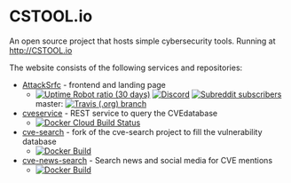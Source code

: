 # CSTOOL.io

An open source project that hosts simple cybersecurity tools. Running at http://CSTOOL.io

The website consists of the following services and repositories:
* [AttackSrfc](https://github.com/Agh42/attacksrfc) - frontend and landing page
  * [![Uptime Robot ratio (30 days)](https://img.shields.io/uptimerobot/ratio/m783419130-f522a7c4e60c5abe0ae5318d)](https://stats.uptimerobot.com/RMwRDtvPLw)
[![Discord](https://img.shields.io/discord/653137568740933632)](https://discord.gg/5HWZufA)
[![Subreddit subscribers](https://img.shields.io/reddit/subreddit-subscribers/cstool_io?style=social)](https://www.reddit.com/r/cstool_io)
master: [![Travis (.org) branch](https://img.shields.io/travis/Agh42/attacksrfc/master)](https://www.travis-ci.org/Agh42/attacksrfc)
* [cveservice](https://bitbucket.org/Agh42/cveservice/) - REST service to query the CVEdatabase
  * [![Docker Cloud Build Status](https://img.shields.io/docker/cloud/build/akoderman/cveservice)](https://hub.docker.com/r/akoderman/cveservice)
* [cve-search](https://github.com/Agh42/cve-search) - fork of the cve-search project to fill the vulnerability database
  * [![Docker Build](https://img.shields.io/docker/build/akoderman/cvesearch)](https://hub.docker.com/r/akoderman/cvesearch)
* [cve-news-search](https://github.com/Agh42/cve-news-search) - Search news and social media for  CVE mentions
  * [![Docker Build](https://img.shields.io/docker/build/akoderman/cve-news-search)](https://hub.docker.com/r/akoderman/cve-news-search)
